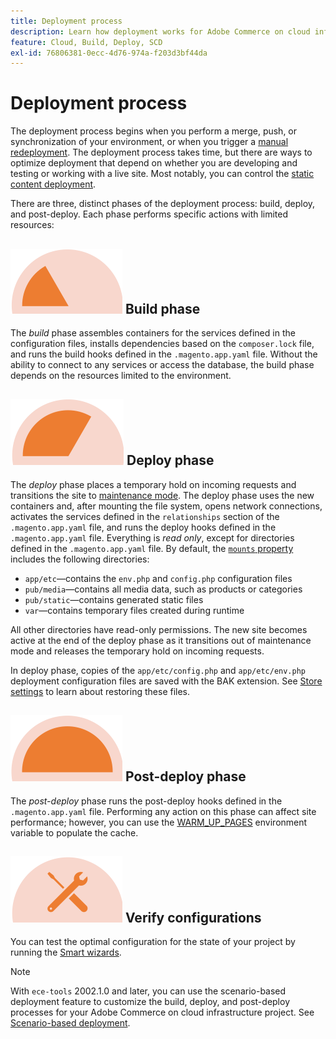 ```yaml
---
title: Deployment process
description: Learn how deployment works for Adobe Commerce on cloud infrastructure projects.
feature: Cloud, Build, Deploy, SCD
exl-id: 76806381-0ecc-4d76-974a-f203d3bf44da
---
```

# Deployment process

The deployment process begins when you perform a merge, push, or synchronization of your environment, or when you trigger a [manual redeployment](../dev-tools/cloud-cli-overview.md#redeploy-the-environment). The deployment process takes time, but there are ways to optimize deployment that depend on whether you are developing and testing or working with a live site. Most notably, you can control the [static content deployment](static-content.md).

There are three, distinct phases of the deployment process: build, deploy, and post-deploy. Each phase performs specific actions with limited resources:

## ![Build phase](../../assets/status-build.png) Build phase

The _build_ phase assembles containers for the services defined in the configuration files, installs dependencies based on the `composer.lock` file, and runs the build hooks defined in the `.magento.app.yaml` file. Without the ability to connect to any services or access the database, the build phase depends on the resources limited to the environment.

## ![Deploy phase](../../assets/status-deploy.png) Deploy phase

The _deploy_ phase places a temporary hold on incoming requests and transitions the site to [maintenance mode](https://experienceleague.adobe.com/docs/commerce-operations/configuration-guide/setup/application-modes.html). The deploy phase uses the new containers and, after mounting the file system, opens network connections, activates the services defined in the `relationships` section of the `.magento.app.yaml` file, and runs the deploy hooks defined in the `.magento.app.yaml` file. Everything is _read only_, except for directories defined in the `.magento.app.yaml` file. By default, the [`mounts` property](../application/properties.md#mounts) includes the following directories:

-  `app/etc`—contains the `env.php` and `config.php` configuration files
-  `pub/media`—contains all media data, such as products or categories
-  `pub/static`—contains generated static files
-  `var`—contains temporary files created during runtime

All other directories have read-only permissions. The new site becomes active at the end of the deploy phase as it transitions out of maintenance mode and releases the temporary hold on incoming requests.

In deploy phase, copies of the `app/etc/config.php` and `app/etc/env.php` deployment configuration files are saved with the BAK extension. See [Store settings](../store/store-settings.md#restore-configuration-files) to learn about restoring these files.

## ![Post-deploy phase](../../assets/status-post-deploy.png) Post-deploy phase

The _post-deploy_ phase runs the post-deploy hooks defined in the `.magento.app.yaml` file. Performing any action on this phase can affect site performance; however, you can use the [WARM_UP_PAGES](../environment/variables-post-deploy.md#warmuppages) environment variable to populate the cache.

## ![Verify state](../../assets/status-verify.png) Verify configurations

You can test the optimal configuration for the state of your project by running the [Smart wizards](smart-wizards.md).

>[!NOTE]
>
>With `ece-tools` 2002.1.0 and later, you can use the scenario-based deployment feature to customize the build, deploy, and post-deploy processes for your Adobe Commerce on cloud infrastructure project. See [Scenario-based deployment](scenario-based.md).

